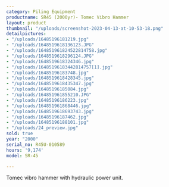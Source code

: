 ```yaml
---
category: Piling Equipment
productname: SR45 (2000yr)- Tomec Vibro Hammer
layout: product
thumbnail: "/uploads/screenshot-2023-04-13-at-10-53-18.png"
detailpictures:
- "/uploads/16485196181219.jpg"
- "/uploads/1648519618136123.JPG"
- "/uploads/164851961824522814758.jpg"
- "/uploads/1648519618296124.JPG"
- "/uploads/1648519618324346.jpg"
- "/uploads/16485196183442814757[1].jpg"
- "/uploads/16485196183748.jpg"
- "/uploads/1648519618428345.jpg"
- "/uploads/1648519618435347.jpg"
- "/uploads/16485196185084.jpg"
- "/uploads/164851961855210.JPG"
- "/uploads/16485196186223.jpg"
- "/uploads/164851961868446.jpg"
- "/uploads/1648519618693743.jpg"
- "/uploads/16485196187462.jpg"
- "/uploads/16485196188101.jpg"
- "/uploads/24_preview.jpg"
sold: true
year: "2000"
serial_no: R45U-010589
hours: '9,174'
model: SR-45

---
```

Tomec vibro hammer with hydraulic power unit.